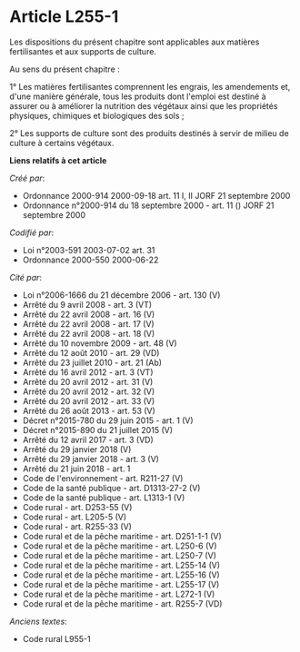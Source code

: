 # Article L255-1

Les dispositions du présent chapitre sont applicables aux matières fertilisantes et aux supports de culture.

Au sens du présent chapitre :

1° Les matières fertilisantes comprennent les engrais, les amendements et, d'une manière générale, tous les produits dont
l'emploi est destiné à assurer ou à améliorer la nutrition des végétaux ainsi que les propriétés physiques, chimiques et
biologiques des sols ;

2° Les supports de culture sont des produits destinés à servir de milieu de culture à certains végétaux.

**Liens relatifs à cet article**

_Créé par_:

  - Ordonnance 2000-914 2000-09-18 art. 11 I, II JORF 21 septembre 2000
  - Ordonnance n°2000-914 du 18 septembre 2000 - art. 11 () JORF 21 septembre 2000

_Codifié par_:

  - Loi n°2003-591 2003-07-02 art. 31
  - Ordonnance 2000-550 2000-06-22

_Cité par_:

  - Loi n°2006-1666 du 21 décembre 2006 - art. 130 (V)
  - Arrêté du 9 avril 2008 - art. 3 (VT)
  - Arrêté du 22 avril 2008 - art. 16 (V)
  - Arrêté du 22 avril 2008 - art. 17 (V)
  - Arrêté du 22 avril 2008 - art. 18 (V)
  - Arrêté du 10 novembre 2009 - art. 48 (V)
  - Arrêté du 12 août 2010 - art. 29 (VD)
  - Arrêté du 23 juillet 2010 - art. 21 (Ab)
  - Arrêté du 16 avril 2012 - art. 3 (VT)
  - Arrêté du 20 avril 2012 - art. 31 (V)
  - Arrêté du 20 avril 2012 - art. 32 (V)
  - Arrêté du 20 avril 2012 - art. 33 (V)
  - Arrêté du 26 août 2013 - art. 53 (V)
  - Décret n°2015-780 du 29 juin 2015 - art. 1 (V)
  - Décret n°2015-890 du 21 juillet 2015 (V)
  - Arrêté du 12 avril 2017 - art. 3 (VD)
  - Arrêté du 29 janvier 2018 (V)
  - Arrêté du 29 janvier 2018 - art. 3 (V)
  - Arrêté du 21 juin 2018 - art. 1
  - Code de l'environnement - art. R211-27 (V)
  - Code de la santé publique - art. D1313-27-2 (V)
  - Code de la santé publique - art. L1313-1 (V)
  - Code rural - art. D253-55 (V)
  - Code rural - art. L205-5 (V)
  - Code rural - art. R255-33 (V)
  - Code rural et de la pêche maritime - art. D251-1-1 (V)
  - Code rural et de la pêche maritime - art. L250-6 (V)
  - Code rural et de la pêche maritime - art. L250-7 (V)
  - Code rural et de la pêche maritime - art. L255-14 (V)
  - Code rural et de la pêche maritime - art. L255-16 (V)
  - Code rural et de la pêche maritime - art. L255-17 (V)
  - Code rural et de la pêche maritime - art. L272-1 (V)
  - Code rural et de la pêche maritime - art. R255-7 (VD)

_Anciens textes_:

  - Code rural L955-1
